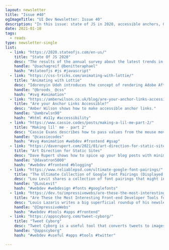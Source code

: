 ```yaml
---
layout: newsletter
title: "Issue #40"
ogImageTitle: "UI Dev Newsletter: Issue 40"
description: "In this issue: state of JS in 2020, accessible anchors, Google Font pairings, and more."
date: 2021-01-18
tags:
  - reads
type: newsletter-single
list:
  - link: "https://2020.stateofjs.com/en-us/"
    title: "State Of JS 2020"
    desc: "The results of the annual survey about the latest trends in JavaScript."
    handle: "@sachagreif @benitteraphael"
    hash: "#stateofjs #js #javascript"
  - link: "https://css-tricks.com/animating-with-lottie/"
    title: "Animating with Lottie"
    desc: "Idorenyin Udoh introduces the concept of rendering Adobe After Effects animation on the web with Lottie, which can make advanced animations."
    handle: "@broods_ @css"
    hash: "#svg #animation"
  - link: "https://amberwilson.co.uk/blog/are-your-anchor-links-accessible/"
    title: "Are your Anchor Links Accessible?"
    desc: "Amber Wilson shows how to make accessible anchor links."
    handle: "@ambrwlsn90"
    hash: "#html #a11y #accessibility"
  - link: "https://www.cassie.codes/posts/making-a-lil-me-part-2/"
    title: "Making lil' me - part 2"
    desc: "Cassie Evans describes how to pass values from the mouse movement and animate SVGs."
    handle: "@cassiecodes"
    hash: "#svg #animation #webdev #frontend #gsap"
  - link: "https://daverupert.com/2021/01/art-direction-for-static-sites/"
    title: "Art Direction for Static Sites"
    desc: "Dave Rupert shows how to spice up your blog posts with minimal effort."
    handle: "@davatron5000"
    hash: "#webdev #frontend #blogging"
  - link: "https://www.reliablepsd.com/ultimate-google-font-pairings/"
    title: "The Ultimate Collection of Google Font Pairings (Displayed Beautifully with Classic Art)"
    desc: "Lou Levit shares a collection of font pairings that might inspire the design for your next project."
    handle: "@LouLevit"
    hash: "#webdev #webdesign #fonts #googlefonts"
  - link: "https://dev.to/impressivewebs/are-these-the-most-interesting-front-end-developer-tools-for-2021-2op3"
    title: "Are These the Most Interesting Front-end Developer Tools for 2021?"
    desc: "Louis Lazaris writes a big superficial roundup of his newsletter’s 60 most-clicked tools of 2020 — and potentially the most interesting choices for 2021."
    handle: "@ImpressiveWebs"
    hash: "#webdev #tools #apps #frontend"
  - link: "https://appscyborg.com/tweet-cyborg/"
    title: "Tweet Cyborg"
    desc: "Tweet Cyborg is a useful tool that converts tweets to images."
    handle: "@appscyborg"
    hash: "#webdev #useful #apps #tools #twitter"

---
```

